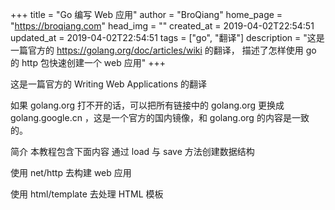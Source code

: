 +++ title = "Go 编写 Web 应用" author = "BroQiang" home_page = "https://broqiang.com" head_img = "" created_at = 2019-04-02T22:54:51 updated_at = 2019-04-02T22:54:51 tags = ["go", "翻译"] description = "这是一篇官方的 https://golang.org/doc/articles/wiki 的翻译， 描述了怎样使用 go 的 http 包快速创建一个 web 应用" +++

这是一篇官方的 Writing Web Applications 的翻译

如果 golang.org 打不开的话，可以把所有链接中的 golang.org 更换成 golang.google.cn ，这是一个官方的国内镜像，和 golang.org 的内容是一致的。

简介
本教程包含下面内容
通过 load 与 save 方法创建数据结构

使用 net/http 去构建 web 应用

使用 html/template 去处理 HTML 模板

